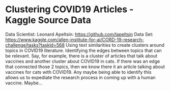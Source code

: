 # Clustering COVID19 Articles - Kaggle Source Data
Data Scientist: Leonard Apeltsin: https://github.com/lapeltsin
Data Set: https://www.kaggle.com/allen-institute-for-ai/CORD-19-research-challenge/tasks?taskId=568
Using text similarities to create clusters around topics in COVID19 literature. Identifying the edges between topics that can be relevant. Say, for example, there is a cluster of articles that talk about vaccines and another cluster about COVID19 in cats. If there was an edge that connected those 2 topics, then we know there it an article talking about vaccines for cats with COVID19. Any maybe being able to identify this allows us to expediate the research process in coming up with a human vaccine. Maybe...

